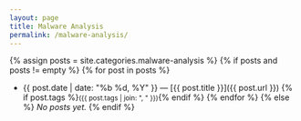 ```yaml
---
layout: page
title: Malware Analysis
permalink: /malware-analysis/
---
```


{% assign posts = site.categories.malware-analysis %}
{% if posts and posts != empty %}
{% for post in posts %}
- {{ post.date | date: "%b %d, %Y" }} — [{{ post.title }}]({{ post.url }})
  {% if post.tags %}<small>({{ post.tags | join: ", " }})</small>{% endif %}
{% endfor %}
{% else %}
_No posts yet._
{% endif %}
